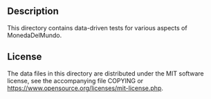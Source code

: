 Description
------------

This directory contains data-driven tests for various aspects of MonedaDelMundo.

License
--------

The data files in this directory are distributed under the MIT software
license, see the accompanying file COPYING or
https://www.opensource.org/licenses/mit-license.php.

